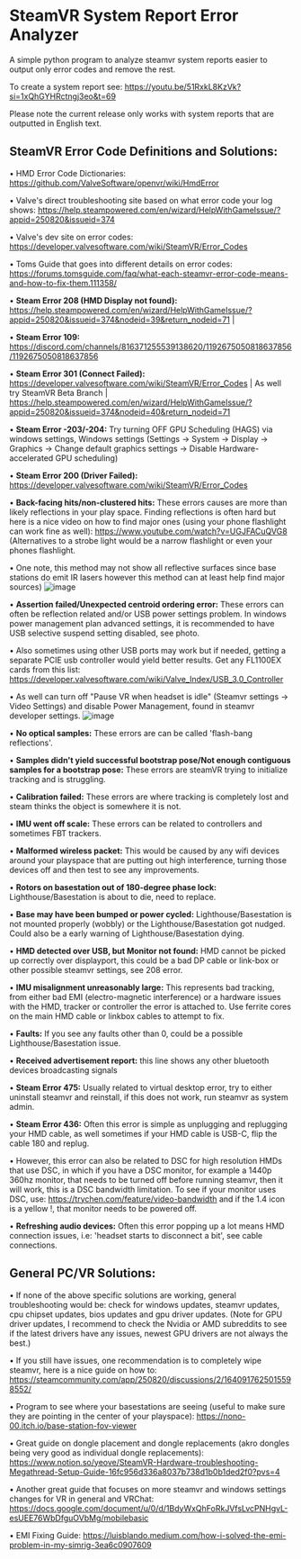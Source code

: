 # SteamVR System Report Error Analyzer
A simple python program to analyze steamvr system reports easier to output only error codes and remove the rest. 

To create a system report see: https://youtu.be/51RxkL8KzVk?si=1xQhGYHRctngj3eo&t=69 

Please note the current release only works with system reports that are outputted in English text.

## SteamVR Error Code Definitions and Solutions: 

• HMD Error Code Dictionaries: https://github.com/ValveSoftware/openvr/wiki/HmdError

• Valve\'s direct troubleshooting site based on what error code your log shows: https://help.steampowered.com/en/wizard/HelpWithGameIssue/?appid=250820&issueid=374  

• Valve\'s dev site on error codes: https://developer.valvesoftware.com/wiki/SteamVR/Error_Codes  

• Toms Guide that goes into different details on error codes: https://forums.tomsguide.com/faq/what-each-steamvr-error-code-means-and-how-to-fix-them.111358/ 

•	**Steam Error 208 (HMD Display not found):**  https://help.steampowered.com/en/wizard/HelpWithGameIssue/?appid=250820&issueid=374&nodeid=39&return_nodeid=71 |  

•	**Steam Error 109:** https://discord.com/channels/816371255539138620/1192675050818637856/1192675050818637856  

•	**Steam Error 301 (Connect Failed):** https://developer.valvesoftware.com/wiki/SteamVR/Error_Codes | As well try SteamVR Beta Branch | https://help.steampowered.com/en/wizard/HelpWithGameIssue/?appid=250820&issueid=374&nodeid=40&return_nodeid=71  

•	**Steam Error -203/-204:** Try turning OFF GPU Scheduling (HAGS) via windows settings, Windows settings (Settings -> System -> Display -> Graphics -> Change default graphics settings -> Disable Hardware-accelerated GPU scheduling) 

•	**Steam Error 200 (Driver Failed):** https://developer.valvesoftware.com/wiki/SteamVR/Error_Codes 

•	**Back-facing hits/non-clustered hits:** These errors causes are more than likely reflections in your play space. Finding reflections is often hard but here is a nice video on how to find major ones (using your phone flashlight can work fine as well): https://www.youtube.com/watch?v=UGJFACuQVG8 (Alternatives to a strobe light would be a narrow flashlight or even your phones flashlight. 

•	One note, this method may not show all reflective surfaces since base stations do emit IR lasers however this method can at least help find major sources)
![image](https://github.com/user-attachments/assets/45488021-341a-4949-afc6-32477e5bf37c)


•	**Assertion failed/Unexpected centroid ordering error:** These errors can often be reflection related and/or USB power settings problem. In windows power management plan advanced settings, it is recommended to have USB selective suspend setting disabled, see photo. 

•	Also sometimes using other USB ports may work but if needed, getting a separate PCIE usb controller would yield better results. Get any FL1100EX cards from this list: https://developer.valvesoftware.com/wiki/Valve_Index/USB_3.0_Controller  

•	As well can turn off "Pause VR when headset is idle" (Steamvr settings -> Video Settings) and disable Power Management, found in steamvr developer settings. 
![image](https://github.com/user-attachments/assets/d2bc91a8-83de-4bc9-9cca-79839dff8e20) 

•	**No optical samples:** These errors are can be called 'flash-bang reflections'.

•	**Samples didn't yield successful bootstrap pose/Not enough contiguous samples for a bootstrap pose:** These errors are steamVR trying to initialize tracking and is struggling.

•	**Calibration failed:** These errors are where tracking is completely lost and steam thinks the object is somewhere it is not.

•	**IMU went off scale:** These errors can be related to controllers and sometimes FBT trackers.

•	**Malformed wireless packet:** This would be caused by any wifi devices around your playspace that are putting out high interference, turning those devices off and then test to see any improvements.

•	**Rotors on basestation out of 180-degree phase lock:** Lighthouse/Basestation is about to die, need to replace.

•	**Base may have been bumped or power cycled:** Lighthouse/Basestation is not mounted properly (wobbly) or the Lighthouse/Basestation got nudged. Could also be a early warning of Lighthouse/Basestation dying. 

•	**HMD detected over USB, but Monitor not found:** HMD cannot be picked up correctly over displayport, this could be a bad DP cable or link-box or other possible steamvr settings, see 208 error. 

•	**IMU misalignment unreasonably large:** This represents bad tracking, from either bad EMI (electro-magnetic interference) or a hardware issues with the HMD, tracker or controller the error is attached to. Use ferrite cores on the main HMD cable or linkbox cables to attempt to fix. 

•	**Faults:** If you see any faults other than 0, could be a possible Lighthouse/Basestation issue. 

•	**Received advertisement report:** this line shows any other bluetooth devices broadcasting signals

•	**Steam Error 475:** Usually related to virtual desktop error, try to either uninstall steamvr and reinstall, if this does not work, run steamvr as system admin.

•	**Steam Error 436:** Often this error is simple as unplugging and replugging your HMD cable, as well sometimes if your HMD cable is USB-C, flip the cable 180 and replug. 

•	However, this error can also be related to DSC for high resolution HMDs that use DSC, in which if you have a DSC monitor, for example a 1440p 360hz monitor, that needs to be turned off before running steamvr, then it will work, this is a DSC bandwidth limitation. To see if your monitor uses DSC, use: https://trychen.com/feature/video-bandwidth and if the 1.4 icon is a yellow !, that monitor needs to be powered off. 

•	**Refreshing audio devices:** Often this error popping up a lot means HMD connection issues, i.e: 'headset starts to disconnect a bit', see cable connections.

## General PC/VR Solutions: 

•	If none of the above specific solutions are working, general troubleshooting would be: check for windows updates, steamvr updates, cpu chipset updates, bios updates and gpu driver updates. (Note for GPU driver updates, I recommend to check the Nvidia or AMD subreddits to see if the latest drivers have any issues, newest GPU drivers are not always the best.) 

•	If you still have issues, one recommendation is to completely wipe steamvr, here is a nice guide on how to: https://steamcommunity.com/app/250820/discussions/2/1640917625015598552/ 

•	Program to see where your basestations are seeing (useful to make sure they are pointing in the center of your playspace): https://nono-00.itch.io/base-station-fov-viewer

•	Great guide on dongle placement and dongle replacements (akro dongles being very good as individual dongle replacements): https://www.notion.so/yeove/SteamVR-Hardware-troubleshooting-Megathread-Setup-Guide-16fc956d336a8037b738d1b0b1ded2f0?pvs=4 

•	Another great guide that focuses on more steamvr and windows settings changes for VR in general and VRChat: https://docs.google.com/document/u/0/d/1BdyWxQhFoRkJVfsLvcPNHgvL-esUEE76WbDfguOVbMg/mobilebasic

• EMI Fixing Guide: https://luisblando.medium.com/how-i-solved-the-emi-problem-in-my-simrig-3ea6c0907609



